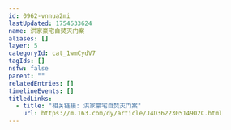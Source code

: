 ```yaml
---
id: 0962-vnnua2mi
lastUpdated: 1754633624
name: 洪家豪宅自焚灭门案
aliases: []
layer: 5
categoryId: cat_1wmCydV7
tagIds: []
nsfw: false
parent: ""
relatedEntries: []
timelineEvents: []
titledLinks:
  - title: "相关链接: 洪家豪宅自焚灭门案"
    url: https://m.163.com/dy/article/J4D3622305149O2C.html
---
```


